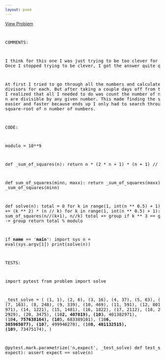 ```yaml
---
layout: poem
---
```



<html><head><title>Euler - Problem 401</title>
<p><a href="http://projecteuler.net/problem=401" target="_blank">View Problem</a></p>
<pre>

COMMENTS:

I think for this one I was just trying to be too clever for too long.  Once I
stopped trying to be clever, I got the answer quite quickly.

At first I tried to go through all the numbers and calculate the divisors for
each.  But after taking a couple days off from the problem, I realized that all
I needed to do was count the number of numbers below n are divisible by any
given number.  This made finding the sum much easier and faster because ends up
I only had to search through the square-root of n number of numbers.


CODE:

modulo = 10**9

def _sum_of_squares(n):
    return n * (2 * n + 1) * (n + 1) // 6

def sum_of_squares(minn, maxx):
    return _sum_of_squares(maxx) - _sum_of_squares(minn)

def solve(n):
    total = 0
    for k in range(1, int(n ** 0.5) + 1):
        total += (k ** 2) * (n // k)
    for k in range(1, int(n ** 0.5) + 1):
        group = k * sum_of_squares(n//(k+1), n//k)
        total += group
    if k ** 3 == group:
        total -= group
    return total % modulo

if __name__ == '__main__':
    import sys
    n = eval(sys.argv[1])
    print(solve(n))


TESTS:

import pytest
from problem import solve

_test_solve = (
        (1, 1),
        (2, 6),
        (3, 16),
        (4, 37),
        (5, 63),
        (6, 113),
        (7, 163),
        (8, 248),
        (9, 339),
        (10, 469),
        (11, 591),
        (12, 801),
        (13, 971),
        (14, 1221),
        (15, 1481),
        (16, 1822),
        (17, 2112),
        (18, 2567),
        (19, 2929),
        (20, 3475),
        (10**2, 407819),
        (10**3, 401382971),
        (10**4, 757638164),
        (10**5, 683389101),
        (10**6, 385965077),
        (10**7, 499946270),
        (10**8, 401132515),
        (10**9, 73475174),
)

@pytest.mark.parametrize('n,expect', _test_solve)
def test_solve(n, expect):
    assert expect == solve(n)

</pre></body></html>
